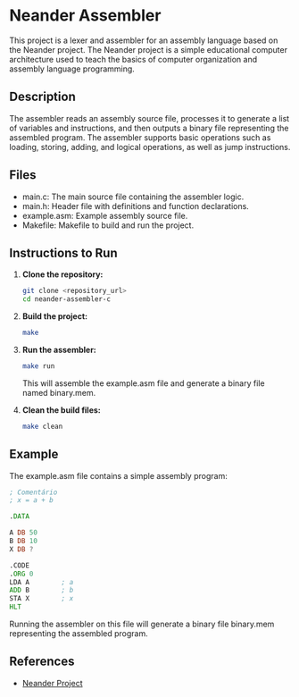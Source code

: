 # Neander Assembler

This project is a lexer and assembler for an assembly language based on the Neander project. The Neander project is a simple educational computer architecture used to teach the basics of computer organization and assembly language programming.

## Description

The assembler reads an assembly source file, processes it to generate a list of variables and instructions, and then outputs a binary file representing the assembled program. The assembler supports basic operations such as loading, storing, adding, and logical operations, as well as jump instructions.

## Files

- main.c: The main source file containing the assembler logic.
- main.h: Header file with definitions and function declarations.
- example.asm: Example assembly source file.
- Makefile: Makefile to build and run the project.

## Instructions to Run

1. **Clone the repository:**
   ```sh
   git clone <repository_url>
   cd neander-assembler-c
   ```

2. **Build the project:**
   ```sh
   make
   ```

3. **Run the assembler:**
   ```sh
   make run
   ```

   This will assemble the example.asm file and generate a binary file named binary.mem.

4. **Clean the build files:**
   ```sh
   make clean
   ```

## Example

The example.asm file contains a simple assembly program:

```asm
; Comentário
; x = a + b

.DATA

A DB 50
B DB 10
X DB ?

.CODE
.ORG 0
LDA A        ; a
ADD B        ; b
STA X        ; x
HLT
```

Running the assembler on this file will generate a binary file binary.mem representing the assembled program.

## References

- [Neander Project](https://www.inf.ufrgs.br/arq/wiki/doku.php?id=neander)